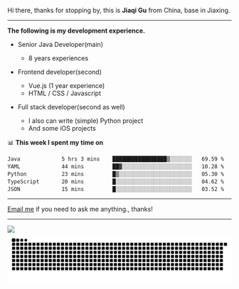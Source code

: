 Hi there, thanks for stopping by, this is **Jiaqi Gu** from China, base in Jiaxing.

---

**The following is my development experience.**

- Senior Java Developer(main)
  - 8 years experiences

- Frontend developer(second)
  - Vue.js (1 year experience)
  - HTML / CSS / Javascript
  
- Full stack developer(second as well)
  - I also can write (simple) Python project
  - And some iOS projects

📊 **This week I spent my time on**
<!--START_SECTION:waka-->

```txt
Java             5 hrs 3 mins    █████████████████▒░░░░░░░   69.59 %
YAML             44 mins         ██▓░░░░░░░░░░░░░░░░░░░░░░   10.28 %
Python           23 mins         █▒░░░░░░░░░░░░░░░░░░░░░░░   05.30 %
TypeScript       20 mins         █░░░░░░░░░░░░░░░░░░░░░░░░   04.62 %
JSON             15 mins         █░░░░░░░░░░░░░░░░░░░░░░░░   03.52 %
```

<!--END_SECTION:waka-->

---

[Email me](mailto:htk2klwgr@mozmail.com?subject=Hiring_from_GitHub) if you need to ask me anything., thanks!

---

![]( https://visitor-badge.glitch.me/badge?page_id=githubgujiaqi)
![]( https://github.com/droid-Q/droid-Q/raw/output/github-contribution-grid-snake.svg#gh-dark-mode-only)
